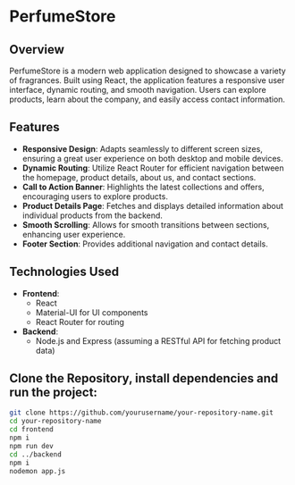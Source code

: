 # PerfumeStore

## Overview
PerfumeStore is a modern web application designed to showcase a variety of fragrances. Built using React, the application features a responsive user interface, dynamic routing, and smooth navigation. Users can explore products, learn about the company, and easily access contact information.

## Features
- **Responsive Design**: Adapts seamlessly to different screen sizes, ensuring a great user experience on both desktop and mobile devices.
- **Dynamic Routing**: Utilize React Router for efficient navigation between the homepage, product details, about us, and contact sections.
- **Call to Action Banner**: Highlights the latest collections and offers, encouraging users to explore products.
- **Product Details Page**: Fetches and displays detailed information about individual products from the backend.
- **Smooth Scrolling**: Allows for smooth transitions between sections, enhancing user experience.
- **Footer Section**: Provides additional navigation and contact details.

## Technologies Used
- **Frontend**: 
  - React
  - Material-UI for UI components
  - React Router for routing
- **Backend**: 
  - Node.js and Express (assuming a RESTful API for fetching product data)

## Clone the Repository, install dependencies and run the project:
```bash
git clone https://github.com/yourusername/your-repository-name.git
cd your-repository-name
cd frontend
npm i
npm run dev
cd ../backend
npm i
nodemon app.js
